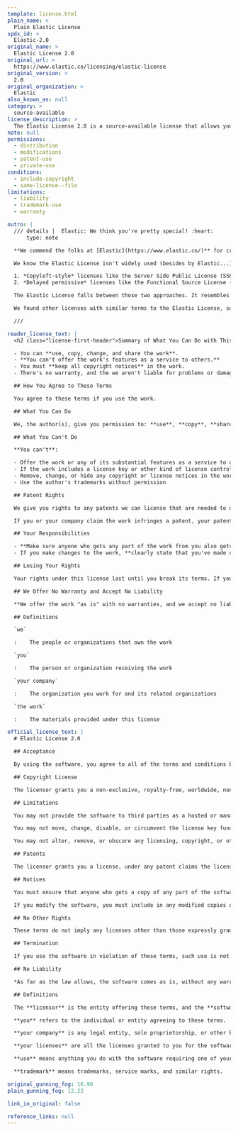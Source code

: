 ```yaml
---
template: license.html
plain_name: >
  Plain Elastic License
spdx_id: >
  Elastic-2.0
original_name: >
  Elastic License 2.0
original_url: >
  https://www.elastic.co/licensing/elastic-license
original_version: >
  2.0
original_organization: >
  Elastic
also_known_as: null
category: >
  source-available
license_description: >
  The Elastic License 2.0 is a source-available license that allows you to use, copy, distribute, and modify the work. However, you can't offer the work as a service to others. You must keep all copyright notices in the software. The license includes a patent grant, but you lose your patent rights if you claim the software infringes a patent.
note: null
permissions:
  - distribution
  - modifications
  - patent-use
  - private-use
conditions:
  - include-copyright
  - same-license--file
limitations:
  - liability
  - trademark-use
  - warranty

outro: |
  /// details |  Elastic: We think you're pretty special! :heart:
      type: note

  **We commend the folks at [Elastic](https://www.elastic.co/)** for creating a license that's pretty clear. We can tell you worked hard to make your license terms accessible, and we appreciate it. We've just made it clearer. **Thanks for leading by example.**

  We know the Elastic License isn't widely used (besides by Elastic...), but our research found **the Elastic License offers unique terms among source-available licenses**. Most source-available licenses fall into two groups:

  1. *Copyleft-style* licenses like the Server Side Public License (SSPL) that require competitors to open source their entire stack (not just the changes they made to the original work).
  2. *Delayed permissive* licenses like the Functional Source License (FSL), which forbid competitors from offering the work as a service for a 2-4 year period (2 years for FSL). After that period, the work becomes permissively licensed (e.g., MIT, Apache 2.0). For everyone else, the work is permissively licensed from the start.

  The Elastic License falls between those two approaches. It resembles a permissive license, but with restrictions on competition. Non-competitors can use the work permissively, but competitors can never use it. **We created this Plain Elastic License to help more people understand and use it because we think it's a good option for some projects. It lets you share without compromising protection from competitors.**

  We found other licenses with similar terms to the Elastic License, such as the Redis Source Available License 2.0. Because the Elastic License's terms were already clearer than most, we thought it was the best candidate for a plain language license. We hope this helps more people understand and use the Elastic License.

  ///

reader_license_text: |
  <h2 class="license-first-header">Summary of What You Can Do with This Work</h2>

  - You can **use, copy, change, and share the work**.
  - **You can't offer the work's features as a service to others.**
  - You must **keep all copyright notices** in the work.
  - There's no warranty, and the we aren't liable for problems or damages.

  ## How You Agree to These Terms

  You agree to these terms if you use the work.

  ## What You Can Do

  We, the author(s), give you permission to: **use**, **copy**, **share**, and **change** the work.

  ## What You Can't Do

  **You can't**:

  - Offer the work or any of its substantial features as a service to others
  - If the work includes a license key or other kind of license control, you can't remove or disable it
  - Remove, change, or hide any copyright or license notices in the work
  - Use the author's trademarks without permission

  ## Patent Rights

  We give you rights to any patents we can license that are needed to use the work. These rights do not include any rights you infringe when you change the work.

  If you or your company claim the work infringes a patent, your patent rights under this license end immediately.

  ## Your Responsibilities

  - **Make sure anyone who gets any part of the work from you also gets these license terms**
  - If you make changes to the work, **clearly state that you've made changes in any versions you share**

  ## Losing Your Rights

  Your rights under this license last until you break its terms. If you fix the problem within 30 days after you learn of the breach, your rights are restored. Your rights end permanently if you break the terms again.

  ## We Offer No Warranty and Accept No Liability

  **We offer the work "as is" with no warranties, and we accept no liability for any damages or problems from your use of the work.**

  ## Definitions

  `we`

  :    The people or organizations that own the work

  `you`

  :    The person or organization receiving the work

  `your company`

  :    The organization you work for and its related organizations

  `the work`

  :    The materials provided under this license

official_license_text: |
  # Elastic License 2.0

  ## Acceptance

  By using the software, you agree to all of the terms and conditions below.

  ## Copyright License

  The licensor grants you a non-exclusive, royalty-free, worldwide, non-sublicensable, non-transferable license to use, copy, distribute, make available, and prepare derivative works of the software, in each case subject to the limitations and conditions below.

  ## Limitations

  You may not provide the software to third parties as a hosted or managed service, where the service provides users with access to any substantial set of the features or functionality of the software.

  You may not move, change, disable, or circumvent the license key functionality in the software, and you may not remove or obscure any functionality in the software that is protected by the license key.

  You may not alter, remove, or obscure any licensing, copyright, or other notices of the licensor in the software. Any use of the licensor's trademarks is subject to applicable law.

  ## Patents

  The licensor grants you a license, under any patent claims the licensor can license, or becomes able to license, to make, have made, use, sell, offer for sale, import and have imported the software, in each case subject to the limitations and conditions in this license. This license does not cover any patent claims that you cause to be infringed by modifications or additions to the software. If you or your company make any written claim that the software infringes or contributes to infringement of any patent, your patent license for the software granted under these terms ends immediately. If your company makes such a claim, your patent license ends immediately for work on behalf of your company.

  ## Notices

  You must ensure that anyone who gets a copy of any part of the software from you also gets a copy of these terms.

  If you modify the software, you must include in any modified copies of the software prominent notices stating that you have modified the software.

  ## No Other Rights

  These terms do not imply any licenses other than those expressly granted in these terms.

  ## Termination

  If you use the software in violation of these terms, such use is not licensed, and your licenses will automatically terminate. If the licensor provides you with a notice of your violation, and you cease all violation of this license no later than 30 days after you receive that notice, your licenses will be reinstated retroactively. However, if you violate these terms after such reinstatement, any additional violation of these terms will cause your licenses to terminate automatically and permanently.

  ## No Liability

  *As far as the law allows, the software comes as is, without any warranty or condition, and the licensor will not be liable to you for any damages arising out of these terms or the use or nature of the software, under any kind of legal claim.*

  ## Definitions

  The **licensor** is the entity offering these terms, and the **software** is the software the licensor makes available under these terms, including any portion of it.

  **you** refers to the individual or entity agreeing to these terms.

  **your company** is any legal entity, sole proprietorship, or other kind of organization that you work for, plus all organizations that have control over, are under the control of, or are under common control with that organization. **control** means ownership of substantially all the assets of an entity, or the power to direct its management and policies by vote, contract, or otherwise. Control can be direct or indirect.

  **your licenses** are all the licenses granted to you for the software under these terms.

  **use** means anything you do with the software requiring one of your licenses.

  **trademark** means trademarks, service marks, and similar rights.

original_gunning_fog: 16.96
plain_gunning_fog: 12.22

link_in_original: false

reference_links: null
---
```

